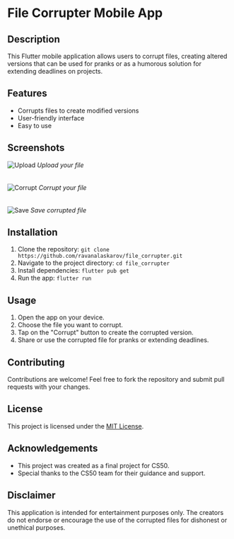 # File Corrupter Mobile App

## Description
This Flutter mobile application allows users to corrupt files, creating altered versions that can be used for pranks or as a humorous solution for extending deadlines on projects.

## Features
- Corrupts files to create modified versions
- User-friendly interface
- Easy to use

## Screenshots
![Upload](upload.png)
*Upload your file*
\
\
\
![Corrupt](corrupt.png)
*Corrupt your file*
\
\
\
![Save](save.png)
*Save corrupted file*

## Installation
1. Clone the repository: `git clone https://github.com/ravanalaskarov/file_corrupter.git`
2. Navigate to the project directory: `cd file_corrupter`
3. Install dependencies: `flutter pub get`
4. Run the app: `flutter run`

## Usage
1. Open the app on your device.
2. Choose the file you want to corrupt.
3. Tap on the "Corrupt" button to create the corrupted version.
4. Share or use the corrupted file for pranks or extending deadlines.

## Contributing
Contributions are welcome! Feel free to fork the repository and submit pull requests with your changes.

## License
This project is licensed under the [MIT License](LICENSE).

## Acknowledgements
- This project was created as a final project for CS50.
- Special thanks to the CS50 team for their guidance and support.

## Disclaimer
This application is intended for entertainment purposes only. The creators do not endorse or encourage the use of the corrupted files for dishonest or unethical purposes.

